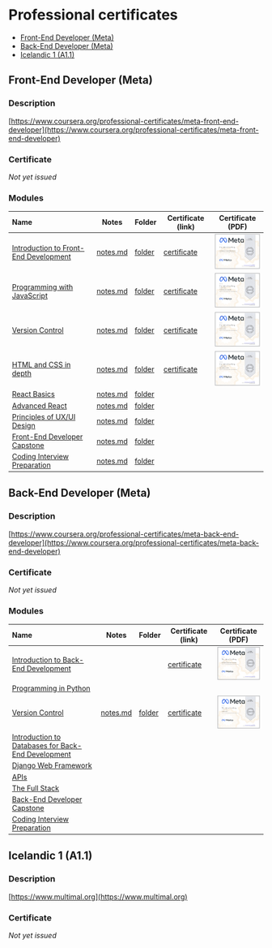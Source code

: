 <!-- omit in toc -->
# Professional certificates

- [Front-End Developer (Meta)](#front-end-developer-meta)
- [Back-End Developer (Meta)](#back-end-developer-meta)
- [Icelandic 1 (A1.1)](#icelandic-1-a11)

## Front-End Developer (Meta)

<!-- omit in toc -->
### Description

[https://www.coursera.org/professional-certificates/meta-front-end-developer](https://www.coursera.org/professional-certificates/meta-front-end-developer)

<!-- omit in toc -->
### Certificate

*Not yet issued*

<!-- omit in toc -->
### Modules

| Name                                                                                                          | Notes                                                                                                                                         | Folder                                                                                                                             | Certificate (link)                                                                  | Certificate (PDF)                                                                                                                                                                                                                                                              |
| :------------------------------------------------------------------------------------------------------------ | --------------------------------------------------------------------------------------------------------------------------------------------- | ---------------------------------------------------------------------------------------------------------------------------------- | ----------------------------------------------------------------------------------- | ------------------------------------------------------------------------------------------------------------------------------------------------------------------------------------------------------------------------------------------------------------------------------ |
| [Introduction to Front-End Development](https://www.coursera.org/learn/introduction-to-front-end-development) | [notes.md](https://github.com/thorlindberg/certificates/tree/main/Front-End%20Developer/Introduction%20to%20Front-End%20Development/notes.md) | [folder](https://github.com/thorlindberg/certificates/tree/main/Front-End%20Developer/Introduction%20to%20Front-End%20Development) | [certificate](https://www.coursera.org/account/accomplishments/verify/65ENNUWMS2L3) | <a href="Front-End%20Developer/Introduction%20to%20Front-End%20Development/certificate.pdf"><img alt="Image of certificate for Introduction to Front-End Development" src="Front-End%20Developer/Introduction%20to%20Front-End%20Development/certificate.png" width="100"></a> |
| [Programming with JavaScript](https://www.coursera.org/learn/programming-with-javascript)                     | [notes.md](https://github.com/thorlindberg/certificates/tree/main/Front-End%20Developer/Programming%20with%20JavaScript/notes.md)             | [folder](https://github.com/thorlindberg/certificates/tree/main/Front-End%20Developer/Programming%20with%20JavaScript)             | [certificate](https://www.coursera.org/account/accomplishments/verify/C649GETGFY22) | <a href="Front-End%20Developer/Programming%20with%20JavaScript/certificate.pdf"><img alt="Image of certificate for Programming with JavaScript" src="Front-End%20Developer/Programming%20with%20JavaScript/certificate.png" width="100"></a>                                   |
| [Version Control](https://www.coursera.org/learn/introduction-to-version-control)                             | [notes.md](https://github.com/thorlindberg/certificates/tree/main/Front-End%20Developer/Version%20Control/notes.md)                           | [folder](https://github.com/thorlindberg/certificates/tree/main/Front-End%20Developer/Version%20Control)                           | [certificate](https://www.coursera.org/account/accomplishments/verify/UXYPSMTYUTAP) | <a href="Front-End%20Developer/Version%20Control/certificate.pdf"><img alt="Image of certificate for Version Control" src="Front-End%20Developer/Version%20Control/certificate.png" width="100"></a>                                                                           |
| [HTML and CSS in depth](https://www.coursera.org/learn/html-and-css-in-depth)                                 | [notes.md](https://github.com/thorlindberg/certificates/tree/main/Front-End%20Developer/HTML%20and%20CSS%20in%20depth/notes.md)               | [folder](https://github.com/thorlindberg/certificates/tree/main/Front-End%20Developer/HTML%20and%20CSS%20in%20depth)               | [certificate](https://www.coursera.org/account/accomplishments/verify/WJ8J5SY7T4E6) | <a href="Front-End%20Developer/HTML%20and%20CSS%20in%20depth/certificate.pdf"><img alt="Image of certificate for HTML and CSS in depth" src="Front-End%20Developer/HTML%20and%20CSS%20in%20depth/certificate.png" width="100"></a>                                             |
| [React Basics](https://www.coursera.org/learn/react-basics)                                                   | [notes.md](https://github.com/thorlindberg/certificates/tree/main/Front-End%20Developer/React%20Basics/notes.md)                              | [folder](https://github.com/thorlindberg/certificates/tree/main/Front-End%20Developer/React%20Basics)                              |                                                                                     |                                                                                                                                                                                                                                                                                |
| [Advanced React](https://www.coursera.org/learn/advanced-react)                                               | [notes.md](https://github.com/thorlindberg/certificates/tree/main/Front-End%20Developer/Advanced%20React/notes.md)                            | [folder](https://github.com/thorlindberg/certificates/tree/main/Front-End%20Developer/Advanced%20React)                            |                                                                                     |                                                                                                                                                                                                                                                                                |
| [Principles of UX/UI Design](https://www.coursera.org/learn/principles-of-ux-ui-design)                       | [notes.md](https://github.com/thorlindberg/certificates/tree/main/Front-End%20Developer/Principles%20of%20UX%20UI%20Design/notes.md)          | [folder](https://github.com/thorlindberg/certificates/tree/main/Front-End%20Developer/Principles%20of%20UX%20UI%20Design)          |                                                                                     |                                                                                                                                                                                                                                                                                |
| [Front-End Developer Capstone](https://www.coursera.org/learn/meta-front-end-developer-capstone)              | [notes.md](https://github.com/thorlindberg/certificates/tree/main/Front-End%20Developer/Front-End%20Developer%20Capstone/notes.md)            | [folder](https://github.com/thorlindberg/certificates/tree/main/Front-End%20Developer/Front-End%20Developer%20Capstone)            |                                                                                     |                                                                                                                                                                                                                                                                                |
| [Coding Interview Preparation](https://www.coursera.org/learn/coding-interview-preparation)                   | [notes.md](https://github.com/thorlindberg/certificates/tree/main/Front-End%20Developer/Coding%20Interview%20Preparation/notes.md)            | [folder](https://github.com/thorlindberg/certificates/tree/main/Front-End%20Developer/Coding%20Interview%20Preparation)            |                                                                                     |                                                                                                                                                                                                                                                                                |

## Back-End Developer (Meta)

<!-- omit in toc -->
### Description

[https://www.coursera.org/professional-certificates/meta-back-end-developer](https://www.coursera.org/professional-certificates/meta-back-end-developer)

<!-- omit in toc -->
### Certificate

*Not yet issued*

<!-- omit in toc -->
### Modules

| Name                                                                                                                         | Notes                                                                                                              | Folder                                                                                                  | Certificate (link)                                                                  | Certificate (PDF)                                                                                                                                                                                                                                                         |
| :--------------------------------------------------------------------------------------------------------------------------- | ------------------------------------------------------------------------------------------------------------------ | ------------------------------------------------------------------------------------------------------- | ----------------------------------------------------------------------------------- | ------------------------------------------------------------------------------------------------------------------------------------------------------------------------------------------------------------------------------------------------------------------------- |
| [Introduction to Back-End Development](https://www.coursera.org/learn/introduction-to-back-end-development)                  |                                                                                                                    |                                                                                                         | [certificate](https://www.coursera.org/account/accomplishments/verify/6H3RNVJUP5Q8) | <a href="Back-End%20Developer/Introduction%20to%20Back-End%20Development/certificate.pdf"><img alt="Image of certificate for Introduction to Back-End Development" src="Back-End%20Developer/Introduction%20to%20Back-End%20Development/certificate.png" width="100"></a> |
| [Programming in Python](https://www.coursera.org/learn/programming-in-python)                                                |                                                                                                                    |                                                                                                         |                                                                                     |                                                                                                                                                                                                                                                                           |
| [Version Control](https://www.coursera.org/learn/introduction-to-version-control)                                            | [notes.md](https://github.com/thorlindberg/certificates/tree/main/Back-End%20Developer/Version%20Control/notes.md) | [folder](https://github.com/thorlindberg/certificates/tree/main/Back-End%20Developer/Version%20Control) | [certificate](https://www.coursera.org/account/accomplishments/verify/UXYPSMTYUTAP) | <a href="Back-End%20Developer/Version%20Control/certificate.pdf"><img alt="Image of certificate for Version Control" src="Back-End%20Developer/Version%20Control/certificate.png" width="100"></a>                                                                        |
| [Introduction to Databases for Back-End Development](https://www.coursera.org/learn/intro-to-databases-back-end-development) |                                                                                                                    |                                                                                                         |                                                                                     |                                                                                                                                                                                                                                                                           |
| [Django Web Framework](https://www.coursera.org/learn/django-web-framework)                                                  |                                                                                                                    |                                                                                                         |                                                                                     |                                                                                                                                                                                                                                                                           |
| [APIs](https://www.coursera.org/learn/apis)                                                                                  |                                                                                                                    |                                                                                                         |                                                                                     |                                                                                                                                                                                                                                                                           |
| [The Full Stack](https://www.coursera.org/learn/the-full-stack)                                                              |                                                                                                                    |                                                                                                         |                                                                                     |                                                                                                                                                                                                                                                                           |
| [Back-End Developer Capstone](https://www.coursera.org/learn/back-end-developer-capstone)                                    |                                                                                                                    |                                                                                                         |                                                                                     |                                                                                                                                                                                                                                                                           |
| [Coding Interview Preparation](https://www.coursera.org/learn/coding-interview-preparation)                                  |                                                                                                                    |                                                                                                         |                                                                                     |                                                                                                                                                                                                                                                                           |

## Icelandic 1 (A1.1)

<!-- omit in toc -->
### Description

[https://www.multimal.org](https://www.multimal.org)

<!-- omit in toc -->
### Certificate

*Not yet issued*